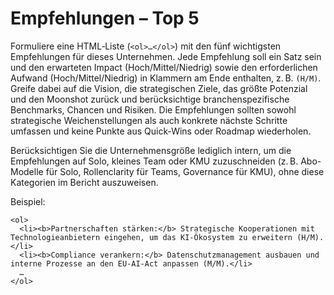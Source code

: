 # Empfehlungen – Top 5

Formuliere eine HTML‑Liste (`<ol>…</ol>`) mit den fünf wichtigsten Empfehlungen für dieses Unternehmen. Jede Empfehlung soll ein Satz sein und den erwarteten Impact (Hoch/Mittel/Niedrig) sowie den erforderlichen Aufwand (Hoch/Mittel/Niedrig) in Klammern am Ende enthalten, z. B. `(H/M)`. Greife dabei auf die Vision, die strategischen Ziele, das größte Potenzial und den Moonshot zurück und berücksichtige branchenspezifische Benchmarks, Chancen und Risiken. Die Empfehlungen sollten sowohl strategische Weichenstellungen als auch konkrete nächste Schritte umfassen und keine Punkte aus Quick‑Wins oder Roadmap wiederholen.


Berücksichtigen Sie die Unternehmensgröße lediglich intern, um die Empfehlungen auf Solo, kleines Team oder KMU zuzuschneiden (z. B. Abo-Modelle für Solo, Rollenclarity für Teams, Governance für KMU), ohne diese Kategorien im Bericht auszuweisen.

Beispiel:

```
<ol>
  <li><b>Partnerschaften stärken:</b> Strategische Kooperationen mit Technologieanbietern eingehen, um das KI‑Ökosystem zu erweitern (H/M).</li>
  <li><b>Compliance verankern:</b> Datenschutzmanagement ausbauen und interne Prozesse an den EU-AI-Act anpassen (M/M).</li>
  …
</ol>
```